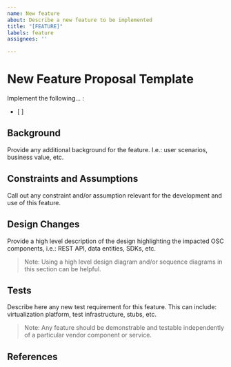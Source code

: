 ```yaml
---
name: New feature
about: Describe a new feature to be implemented
title: "[FEATURE]"
labels: feature
assignees: ''

---
```


# New Feature Proposal Template
Implement the following... :
- [ ]

## Background
Provide any additional background for the feature. I.e.: user scenarios, business value, etc.

## Constraints and Assumptions
Call out any constraint and/or assumption relevant for the development and use of this feature. 

## Design Changes
Provide a high level description of the design highlighting the impacted OSC components, i.e.: REST API, data entities, SDKs, etc. 
> Note: Using a high level design diagram and/or sequence diagrams in this section can be helpful.

## Tests
Describe here any new test requirement for this feature. This can include: virtualization platform, test infrastructure, stubs, etc. 
> Note: Any feature should be demonstrable and testable independently of a particular vendor component or service. 

## References
